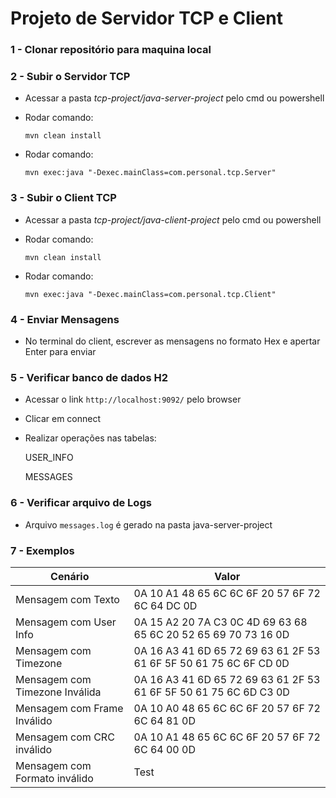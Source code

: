 # Projeto de Servidor TCP e Client 

### 1 - Clonar repositório para maquina local

### 2 - Subir o Servidor TCP

+ Acessar a pasta *tcp-project/java-server-project* pelo cmd ou powershell
+ Rodar comando:
  
  `mvn clean install`
+ Rodar comando:
  
  `mvn exec:java "-Dexec.mainClass=com.personal.tcp.Server"`

### 3 - Subir o Client TCP

+ Acessar a pasta *tcp-project/java-client-project* pelo cmd ou powershell
+ Rodar comando:

  `mvn clean install`
+ Rodar comando:

  `mvn exec:java "-Dexec.mainClass=com.personal.tcp.Client"`

### 4 - Enviar Mensagens
+ No terminal do client, escrever as mensagens no formato Hex e apertar Enter para enviar

### 5 - Verificar banco de dados H2
+ Acessar o link `http://localhost:9092/` pelo browser
+ Clicar em connect
+ Realizar operações nas tabelas:

  USER_INFO
  
  MESSAGES

### 6 - Verificar arquivo de Logs
+ Arquivo `messages.log` é gerado na pasta java-server-project

### 7 - Exemplos

| Cenário                         | Valor                                                             |
|---------------------------------|-------------------------------------------------------------------|
| Mensagem com Texto              | 0A 10 A1 48 65 6C 6C 6F 20 57 6F 72 6C 64 DC 0D                   |
| Mensagem com User Info          | 0A 15 A2 20 7A C3 0C 4D 69 63 68 65 6C 20 52 65 69 70 73 16 0D    |
| Mensagem com Timezone           | 0A 16 A3 41 6D 65 72 69 63 61 2F 53 61 6F 5F 50 61 75 6C 6F CD 0D |
| Mensagem com Timezone Inválida  | 0A 16 A3 41 6D 65 72 69 63 61 2F 53 61 6F 5F 50 61 75 6C 6D C3 0D |
| Mensagem com Frame Inválido     | 0A 10 A0 48 65 6C 6C 6F 20 57 6F 72 6C 64 81 0D                   |
| Mensagem com CRC inválido       | 0A 10 A1 48 65 6C 6C 6F 20 57 6F 72 6C 64 00 0D                   |
| Mensagem com Formato inválido   | Test                                                              |
